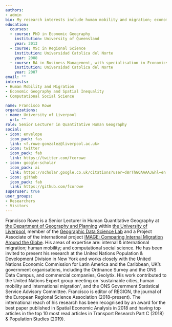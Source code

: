 ```yaml
---
authors:
- admin
bio: My research interests include human mobility and migration; economic geography and spatial inequality; computational social science.
education:
  courses:
  - course: PhD in Economic Geography
    institution: University of Queensland
    year: 2013
  - course: MSc in Regional Science
    institution: Universidad Catolica del Norte
    year: 2008
  - course: BA in Business Management, with specialisation in Economics
    institution: Universidad Catolica del Norte
    year: 2007
email: ""
interests:
- Human Mobility and Migration
- Economic Geography and Spatial Inequality
- Computational Social Science

name: Francisco Rowe
organizations:
- name: University of Liverpool
  url: ""
role: Senior Lecturer in Quantitative Human Geography
social:
- icon: envelope
  icon_pack: fas
  link: <f.rowe-gonzalez@liverpool.ac.uk>
- icon: twitter
  icon_pack: fab
  link: https://twitter.com/fcorowe
- icon: google-scholar
  icon_pack: ai
  link: https://scholar.google.co.uk/citations?user=d8rThGQAAAAJ&hl=en
- icon: github
  icon_pack: fab
  link: https://github.com/fcorowe
superuser: true
user_groups:
- Researchers
- Visitors
---
```


Francisco Rowe is a Senior Lecturer in Human Quantitative Geography at [the Department of Geography and Planning](http://www.liv.ac.uk/geography-and-planning/) within [the University of Liverpool](https://www.liverpool.ac.uk), member of the [Geographic Data Science Lab](http://geographicdatascience.com) and a Project Associate of the international project [IMAGE: Comparing Internal Migration Around the Globe](https://imageproject.com.au/project-team/). His areas of expertise are: internal & international migration; human mobility; and computational social science. He has been invited to present his research at the United Nations Population & Development Division in New York and works closely with the United Nations Economic Commission for Latin America and the Caribbean, UK’s government organisations, including the Ordnance Survey and the ONS Data Campus, and commercial companies, Geolytix. His work contributed to the United Nations Expert group meeting on `sustainable cities, human mobility and international migration', and the ONS Government Statistical Service Advisory Committee. Francisco is editor of REGION, the journal of the European Regional Science Association (2018-present). The international reach of his research has been recognised by an award for the best paper published in Spatial Economic Analysis in 2018 and having top articles in the top 10 most read articles in Transport Research Part C (2018) & Population Studies (2019).
